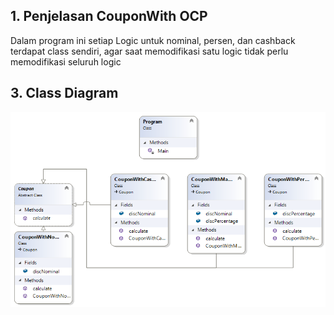 ﻿## 1. Penjelasan CouponWith OCP

Dalam program ini setiap Logic untuk nominal, persen, dan cashback terdapat class sendiri, agar saat memodifikasi satu logic 
tidak perlu memodifikasi seluruh logic

## 3. Class Diagram
 ![class Diagram](https://github.com/Hernanda2829/CouponWithoutOCP/blob/master/CouponWithoutOCP/ClassDiagram1.png)